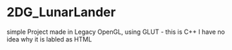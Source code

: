 # 2DG_LunarLander
simple Project made in Legacy OpenGL, using GLUT - this is C++ I have no idea why it is labled as HTML
